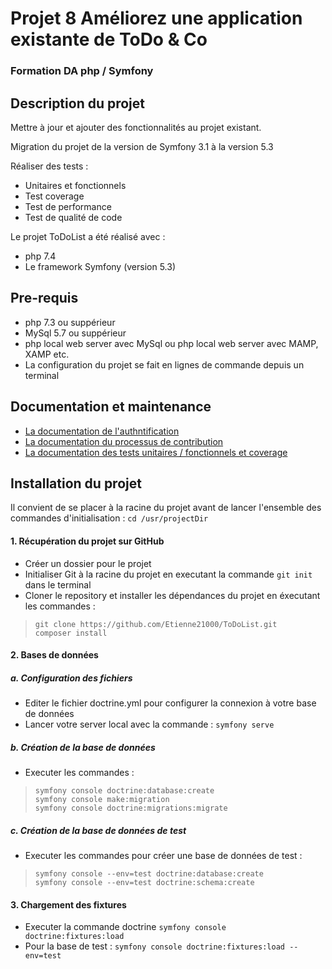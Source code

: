 # Projet 8 Améliorez une application existante de ToDo & Co

### Formation DA php / Symfony

## Description du projet 
Mettre à jour et ajouter des fonctionnalités au projet existant.

Migration du projet de la version de Symfony 3.1 à la version 5.3

Réaliser des tests : 
- Unitaires et fonctionnels
- Test coverage 
- Test de performance 
- Test de qualité de code

Le projet ToDoList a été réalisé avec :
- php 7.4
- Le framework Symfony (version 5.3)

## Pre-requis 
- php 7.3 ou suppérieur
- MySql 5.7 ou suppérieur
- php local web server avec MySql ou php local web server avec MAMP, XAMP etc.
- La configuration du projet se fait en lignes de commande depuis un terminal

## Documentation et maintenance

- [La documentation de l'authntification](https://github.com/Etienne21000/ToDoList/blob/master/Documentation/documentation.md) 
- [La documentation du processus de contribution](https://github.com/Etienne21000/ToDoList/blob/master/Documentation/contribution.md) 
- [La documentation des tests unitaires / fonctionnels et coverage](https://github.com/Etienne21000/ToDoList/blob/master/Documentation/phpUnitTests.md)

## Installation du projet

Il convient de se placer à la racine du projet avant de lancer l'ensemble des commandes d'initialisation :
`cd /usr/projectDir`

#### 1. Récupération du projet sur GitHub
- Créer un dossier pour le projet
- Initialiser Git à la racine du projet en executant la commande `git init` dans le terminal
- Cloner le repository et installer les dépendances du projet en éxecutant les commandes : 
>`git clone https://github.com/Etienne21000/ToDoList.git` <br>
>`composer install`

#### 2. Bases de données

##### a. Configuration des fichiers
- Editer le fichier doctrine.yml pour configurer la connexion à votre base de données
- Lancer votre server local avec la commande : `symfony serve`

##### b. Création de la base de données
- Executer les commandes :
>`symfony console doctrine:database:create` <br>
>`symfony console make:migration` <br>
>`symfony console doctrine:migrations:migrate` <br>

##### c. Création de la base de données de test
- Executer les commandes pour créer une base de données de test : 
>`symfony console --env=test doctrine:database:create`<br>
>`symfony console --env=test doctrine:schema:create`<br>

#### 3. Chargement des fixtures
- Executer la commande doctrine `symfony console doctrine:fixtures:load` 
- Pour la base de test : `symfony console doctrine:fixtures:load --env=test`

